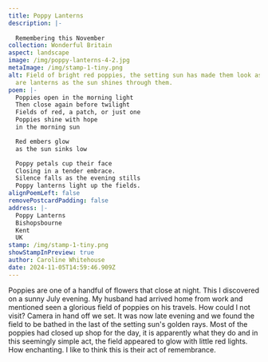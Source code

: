 ```yaml
---
title: Poppy Lanterns
description: |-
  
  Remembering this November
collection: Wonderful Britain
aspect: landscape
image: /img/poppy-lanterns-4-2.jpg
metaImage: /img/stamp-1-tiny.png
alt: Field of bright red poppies, the setting sun has made them look as if they
  are lanterns as the sun shines through them.
poem: |-
  Poppies open in the morning light
  Then close again before twilight
  Fields of red, a patch, or just one
  Poppies shine with hope
  in the morning sun

  Red embers glow
  as the sun sinks low 

  Poppy petals cup their face
  Closing in a tender embrace.
  Silence falls as the evening stills
  Poppy lanterns light up the fields.
alignPoemLeft: false
removePostcardPadding: false
address: |-
  Poppy Lanterns
  Bishopsbourne
  Kent
  UK
stamp: /img/stamp-1-tiny.png
showStampInPreview: true
author: Caroline Whitehouse
date: 2024-11-05T14:59:46.909Z
---
```

Poppies are one of a handful of flowers that close at night. This I discovered on a sunny July evening.
My husband had arrived home from work and mentioned seen a glorious field of poppies on his travels. 
How could I not visit? Camera in hand off we set. It was now late evening and we found the field to be bathed in the last of the setting sun's golden rays. Most of the poppies had closed up shop for the day, it is apparently what they do and in this seemingly simple act, the field appeared to glow with little red lights. How enchanting. 
I like to think this is their act of remembrance.